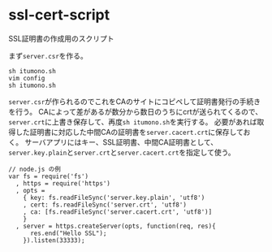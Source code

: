 ssl-cert-script
===============

SSL証明書の作成用のスクリプト


まず`server.csr`を作る。

    sh itumono.sh
    vim config
    sh itumono.sh

`server.csr`が作られるのでこれをCAのサイトにコピペして証明書発行の手続きを行う。
CAによって差があるが数分から数日のうちにcrtが送られてくるので、`server.crt`に上書き保存して、再度`sh itumono.sh`を実行する。
必要があれば取得した証明書に対応した中間CAの証明書を`server.cacert.crt`に保存しておく。
サーバアプリにはキー、SSL証明書、中間CA証明書として、`server.key.plain`と`server.crt`と`server.cacert.crt`を指定して使う。

    // node.js の例
    var fs = require('fs')
      , https = require('https')
      , opts =
        { key: fs.readFileSync('server.key.plain', 'utf8')
        , cert: fs.readFileSync('server.crt', 'utf8')
        , ca: [fs.readFileSync('server.cacert.crt', 'utf8')]
        }
      , server = https.createServer(opts, function(req, res){
          res.end("Hello SSL");
        }).listen(33333);

